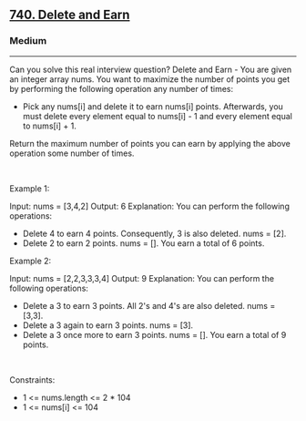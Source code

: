 <h2><a href="https://leetcode.com/problems/delete-and-earn/">740. Delete and Earn</a></h2><h3>Medium</h3><hr>Can you solve this real interview question? Delete and Earn - You are given an integer array nums. You want to maximize the number of points you get by performing the following operation any number of times:

 * Pick any nums[i] and delete it to earn nums[i] points. Afterwards, you must delete every element equal to nums[i] - 1 and every element equal to nums[i] + 1.

Return the maximum number of points you can earn by applying the above operation some number of times.

 

Example 1:


Input: nums = [3,4,2]
Output: 6
Explanation: You can perform the following operations:
- Delete 4 to earn 4 points. Consequently, 3 is also deleted. nums = [2].
- Delete 2 to earn 2 points. nums = [].
You earn a total of 6 points.


Example 2:


Input: nums = [2,2,3,3,3,4]
Output: 9
Explanation: You can perform the following operations:
- Delete a 3 to earn 3 points. All 2's and 4's are also deleted. nums = [3,3].
- Delete a 3 again to earn 3 points. nums = [3].
- Delete a 3 once more to earn 3 points. nums = [].
You earn a total of 9 points.

 

Constraints:

 * 1 <= nums.length <= 2 * 104
 * 1 <= nums[i] <= 104